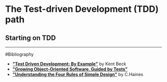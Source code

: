 # The Test-driven Development (TDD) path

## Starting on TDD



---
#Bibliography
* [__"Test Driven Development: By Example"__](http://www.amazon.com/Test-Driven-Development-By-Example/dp/0321146530) by Kent Beck
* [__"Growing Object-Oriented Software, Guided by Tests"__](http://www.amazon.it/Growing-Object-Oriented-Software-Guided-Tests/dp/0321503627)
* [__"Understanding the Four Rules of Simple Design"__](https://leanpub.com/4rulesofsimpledesign) by C.Haines
